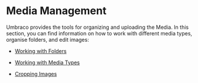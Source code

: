 # Media Management

Umbraco provides the tools for organizing and uploading the Media. In this section, you can find information on how to work with different media types, organise folders, and edit images:

   - [Working with Folders](working-with-folders.md)

   - [Working with Media Types](working-with-images-and-files.md)

   - [Cropping Images](cropping-images.md)
